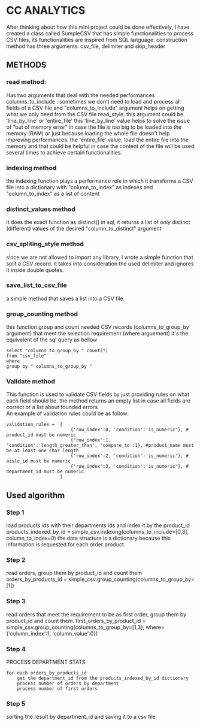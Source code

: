 # CC ANALYTICS

After thinking about how this mini project could be done effectively, I have created a class called SumpleCSV that has simple functionalities to process CSV files, its functionalities are inspired from SQL language.
construction method has three arguments: csv_file, delimiter and skip_header

## METHODS


### read method: 

Has two arguments that deal with the needed performances 
columns_to_include : sometimes we don't need to load and process all fields of a CSV file and "columns_to_include" argument helps on getting what we only need from the CSV file 
read_style: this argument could be 'line_by_line' or 'entire_file'
this  'line_by_line'  value helps to solve the issue of "out of memory error" in case the file is too big to be loaded into the memory (RAM) or just because loading the whole file doesn't help improving performances.
the 'entire_file' value, load the entire file into the memory and that could be helpful in case the content of the file will be used several times to achieve certain functionalities.

### indexing method

the indexing function plays a performance role in which it transforms a CSV file into a dictionary  with "column_to_index" as indexes and "column_to_index" as a list of content

### distinct_values method

it does the exact function as distinct() in sql, it returns a list of only distinct (different) values of the desired "column_to_distinct" argument


### csv_spliting_style method
since we are not allowed to import any library, I wrote a simple function that split a CSV record. it takes into consideration the used delimiter and ignores it inside double quotes.

### save_list_to_csv_file
a simple method that saves a list into a CSV file.

### group_counting method
this function group and count needed CSV records (columns_to_group_by argument) that meet the selection requirement (where arguement) 
it's the equivalent of the sql query as bellow
```
select "columns_to_group_by " count(*) 
from "csv_file" 
where 
group by " columns_to_group_by "
```

### Validate method

This function is used to validate CSV fields by just providing rules on what each field should be. 
the method returns an empty list in case all fields are correct or a list about founded errors  
An example of validation rules could be as follow:

```
validation_rules =  [
                        {'row_index':0, 'condition':'is_numeric'}, # product_id must be nemeric
                        {'row_index':1, 'condition':'length_greater_than', 'compare_to':1}, #product_name must be at least one char length
                        {'row_index':2, 'condition':'is_numeric'}, # aisle_id must be numeric
                        {'row_index':3, 'condition':'is_numeric'}, # department_id must be numeric
                    ]
```


## Used algorithm

### Step 1
load products ids with their departments ids  and index it by the product_id 
products_indexed_by_id  = simple_csv.indexing(columns_to_include=[0,3], column_to_index=0)
the data structure is a dictionary because this information is requested for each order product. 

### Step 2
read orders, group them by product_id and count them 
    orders_by_products_id   = simple_csv.group_counting(columns_to_group_by=[1])
	
### Step 3
read orders that meet the requirement to be as first order, group them by product_id and count them.
    first_orders_by_product_id   = simple_csv.group_counting(columns_to_group_by=[1,3], where={'column_index':1, 'column_value':0})

### Step 4
PROCESS DEPARTMENT STATS
```
for each orders_by_products_id
	get the department_id from the products_indexed_by_id dictionary
	process number of orders by department
	process number of first orders
```

### Step 5
sorting the result by department_id and saving it to a csv file
